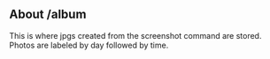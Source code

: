 ## About /album

This is where jpgs created from the screenshot command are stored.</b>
Photos are labeled by day followed by time.